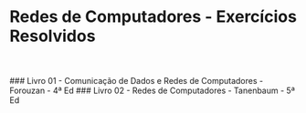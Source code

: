 # Redes de Computadores - Exercícios Resolvidos
</br>
</br>
### Livro 01 - Comunicação de Dados e Redes de Computadores - Forouzan - 4ª Ed
### Livro 02 - Redes de Computadores - Tanenbaum - 5ª Ed
